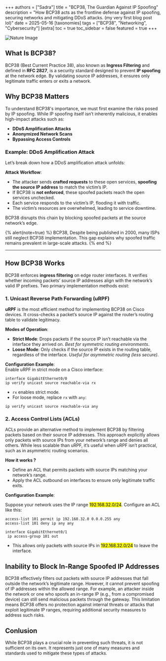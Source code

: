 +++
authors = ["Sadra"]
title = "BCP38, The Guardian Against IP Spoofing"
description = "How BCP38 acts as the frontline defense against IP spoofing, securing networks and mitigating DDoS attacks. (my very first blog post lol)"
date = 2025-05-16
[taxonomies]
tags = ["BCP38", "Networking", "Cybersecurity"]
[extra]
toc = true
toc_sidebar = false 
featured = true
+++

![Nature Image](https://res.cloudinary.com/dly5kd3h5/image/upload/v1747465704/nature-image_qr7ang.webp#end)

## What Is BCP38?

BCP38 (Best Current Practice 38), also known as **Ingress Filtering** and defined in **RFC 2827**, is a security standard designed to prevent **IP spoofing** at the network edge. By validating source IP addresses, it ensures only legitimate traffic enters or exits a network.

## Why BCP38 Matters

To understand BCP38's importance, we must first examine the risks posed by IP spoofing. While IP spoofing itself isn’t inherently malicious, it enables high-impact attacks such as:

- **DDoS Amplification Attacks**  
- **Anonymized Network Scans**  
- **Bypassing Access Controls**  

### Example: DDoS Amplification Attack  
Let’s break down how a DDoS amplification attack unfolds:  

**Attack Workflow**:  
- The attacker sends **crafted requests** to these open services, **spoofing the source IP address** to match the victim’s IP.  
- If BCP38 is **not enforced**, these spoofed packets reach the open services unchecked.  
- Each service responds to the victim’s IP, flooding it with traffic.  
- The victim’s resources are overwhelmed, leading to service downtime.  

BCP38 disrupts this chain by blocking spoofed packets at the source network’s edge.  

{% alert(note=true) %}
BCP38, Despite being published in 2000, many ISPs still neglect BCP38 implementation. This gap explains why spoofed traffic remains prevalent in large-scale attacks.
{% end %}

---

## How BCP38 Works

BCP38 enforces **ingress filtering** on edge router interfaces. It verifies whether incoming packets’ source IP addresses align with the network’s valid IP prefixes. Two primary implementation methods exist:

### 1. Unicast Reverse Path Forwarding (uRPF)

**uRPF** is the most efficient method for implementing BCP38 on Cisco devices. It cross-checks a packet’s source IP against the router’s routing table to validate legitimacy.  

**Modes of Operation**:  
- **Strict Mode**: Drops packets if the source IP isn’t reachable via the interface they arrived on. *Best for symmetric routing environments*.  
- **Loose Mode**: Only checks if the source IP exists in the routing table, regardless of the interface. *Useful for asymmetric routing (less secure)*.  

**Configuration Example**:  
Enable uRPF in strict mode on a Cisco interface:  
```cisco
interface GigabitEthernet0/0
ip verify unicast source reachable-via rx
```

- `rx` enables strict mode.
- For loose mode, replace `rx` with `any`:

```cisco
ip verify unicast source reachable-via any
```

### 2. Access Control Lists (ACLs)

ACLs provide an alternative method to implement BCP38
by filtering packets based on their source IP addresses.
This approach explicitly allows only packets with source
IPs from your network’s range and denies all others.
While less scalable than uRPF, it’s useful when uRPF
isn’t practical, such as in asymmetric routing scenarios.

**How it works ?**

- Define an ACL that permits packets with source IPs
matching your network’s range.
- Apply the ACL outbound on interfaces to ensure only
legitimate traffic exits.

**Configuration Example**:

Suppose your network uses the IP range <mark>192.168.32.0/24</mark>.
Configure an ACL like this:

```cisco
access-list 101 permit ip 192.168.32.0 0.0.0.255 any
access-list 101 deny ip any any

interface GigabitEthernet0/1
 ip access-group 101 out
```

- This allows only packets with source IPs in <mark>192.168.32.0/24</mark>
to leave the interface.

## Inability to Block In-Range Spoofed IP Addresses

BCP38 effectively filters out packets with source IP addresses that
fall outside the network’s legitimate range. However, it cannot prevent
spoofing of IP addresses within the allowed range. For example, an attacker
inside the network or one who spoofs an in-range IP 
(e.g., from a compromised device) can still send malicious packets 
through the gateway. This limitation means BCP38 offers no protection
against internal threats or attacks that exploit legitimate IP ranges,
requiring additional security measures to address such risks.

## Conlusion 

While BCP38 plays a crucial role in preventing such threats, it is not sufficient on its own. It represents just one of many measures and standards used to mitigate these types of attacks.
